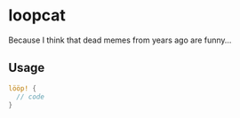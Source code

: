 # loopcat

Because I think that dead memes from years ago are funny…

## Usage

```rs
lööp! {
  // code
}
```
